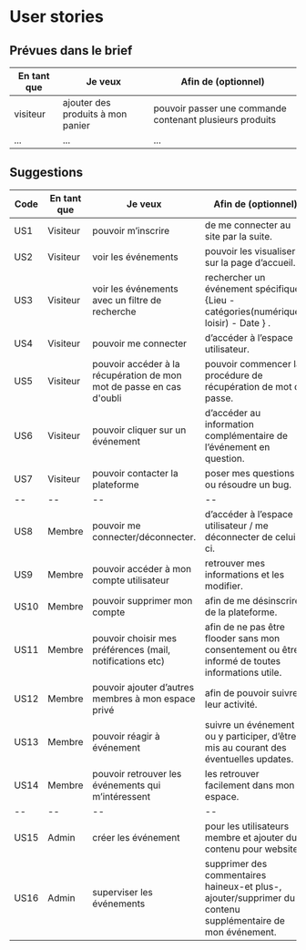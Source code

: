 # User stories

## Prévues dans le brief

| En tant que | Je veux | Afin de (optionnel) |
|--|--|--|
| visiteur | ajouter des produits à mon panier | pouvoir passer une commande contenant plusieurs produits |
| ... | ... | ... |

## Suggestions

|Code| En tant que | Je veux | Afin de (optionnel) |
|--|--|--|--|
|US1| Visiteur | pouvoir m’inscrire |  de me connecter au site par la suite.|
|US2| Visiteur | voir les événements |  pouvoir les visualiser sur la page d’accueil.|
|US3| Visiteur | voir les événements avec un filtre de recherche | rechercher un événement spécifique {Lieu - catégories(numérique-loisir) - Date }  .|
|US4| Visiteur | pouvoir me connecter | d’accéder à l’espace utilisateur.|
|US5| Visiteur | pouvoir accéder à la récupération de mon mot de passe en cas d'oubli | pouvoir commencer la procédure de récupération de mot de passe.
|US6| Visiteur | pouvoir cliquer sur un événement | d’accéder au information complémentaire de l’événement en question.|
|US7| Visiteur | pouvoir contacter la plateforme | poser mes questions ou résoudre un bug.
|--|--|--|--|
|US8| Membre | pouvoir me connecter/déconnecter. | d’accéder à l’espace utilisateur / me déconnecter de celui ci.|
|US9| Membre | pouvoir accéder à mon compte utilisateur | retrouver mes informations et les modifier.|
|US10| Membre | pouvoir supprimer mon compte | afin de me désinscrire de la plateforme.|
|US11| Membre | pouvoir choisir mes préférences (mail, notifications etc) | afin de ne pas être flooder sans mon consentement ou être informé de toutes informations utile.|
|US12| Membre | pouvoir ajouter d’autres membres à mon espace privé |  afin de pouvoir suivre leur activité.|
|US13| Membre | pouvoir réagir à événement | suivre un événement ou y participer, d’être mis au courant des éventuelles updates.|
|US14| Membre | pouvoir retrouver les événements qui m’intéressent | les retrouver facilement dans mon espace.|
|--|--|--|--|
|US15| Admin | créer les événement | pour les utilisateurs membre et ajouter du contenu pour website|
|US16| Admin | superviser les événements | supprimer des commentaires haineux-et plus-, ajouter/supprimer du contenu supplémentaire de mon événement.|

